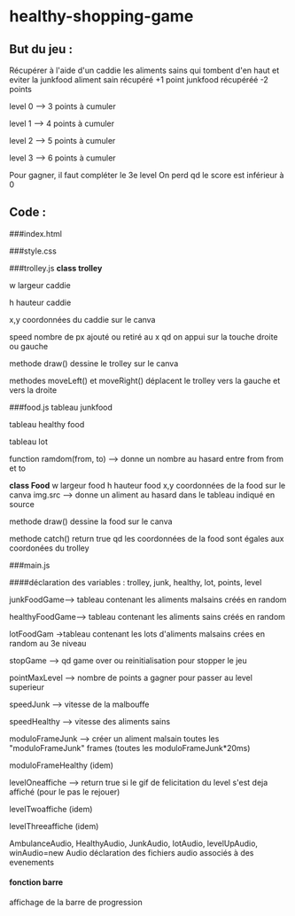 # healthy-shopping-game

## But du jeu :

Récupérer à l'aide d'un caddie les aliments sains qui tombent d'en haut et eviter la junkfood
aliment sain récupéré +1 point
junkfood récupéréé -2 points

level 0 --> 3 points à cumuler

level 1 --> 4 points à cumuler

level 2 --> 5 points à cumuler

level 3 --> 6 points à cumuler


Pour gagner, il faut compléter le 3e level
On perd qd le score est inférieur à 0

## Code :

###index.html

###style.css

###trolley.js
**class trolley**

w largeur caddie

h hauteur caddie

x,y coordonnées du caddie sur le canva

speed nombre de px ajouté ou retiré au x qd on appui sur la touche droite ou gauche

methode draw() dessine le trolley sur le canva

methodes moveLeft() et moveRight() déplacent le trolley vers la gauche et vers la droite 

###food.js
tableau junkfood

tableau healthy food

tableau lot


function ramdom(from, to) --> donne un nombre au hasard entre from from et to

**class Food**
w largeur food
h hauteur food
x,y coordonnées de la food sur le canva
img.src --> donne un aliment au hasard dans le tableau indiqué en source

methode draw() dessine la food sur le canva

methode catch() return true qd les coordonnées de la food sont égales aux coordonées du trolley


###main.js

####déclaration des variables :
trolley, junk, healthy, lot, points, level

junkFoodGame--> tableau contenant les aliments malsains créés en random

healthyFoodGame--> tableau contenant les aliments sains créés en random

lotFoodGam ->tableau contenant les lots d'aliments malsains crées en random au 3e niveau

stopGame --> qd game over ou reinitialisation pour stopper le jeu

pointMaxLevel --> nombre de points a gagner pour passer au level superieur

speedJunk --> vitesse de la malbouffe

speedHealthy --> vitesse des aliments sains

moduloFrameJunk --> créer un aliment malsain toutes les "moduloFrameJunk" frames (toutes les moduloFrameJunk*20ms)

moduloFrameHealthy (idem)

levelOneaffiche --> return true si le gif de felicitation du level s'est deja affiché (pour le pas le rejouer)

levelTwoaffiche (idem)

levelThreeaffiche (idem)

AmbulanceAudio, HealthyAudio, JunkAudio, lotAudio, levelUpAudio, winAudio=new Audio déclaration des fichiers audio associés à des evenements

#### fonction barre 
affichage de la barre de progression 

####

